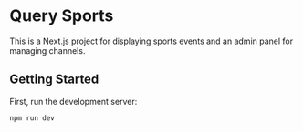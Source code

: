 # Query Sports

This is a Next.js project for displaying sports events and an admin panel for managing channels.

## Getting Started

First, run the development server:

```bash
npm run dev
